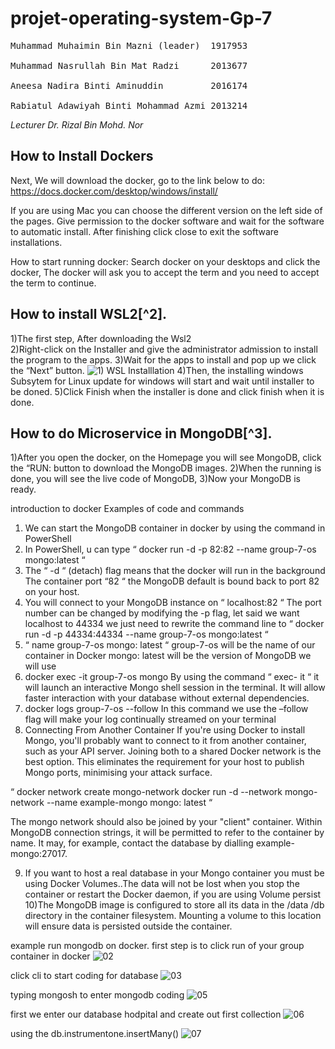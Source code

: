 
# <h1> projet-operating-system-Gp-7 

 
<pre>
Muhammad Muhaimin Bin Mazni (leader)  1917953<br>
Muhammad Nasrullah Bin Mat Radzi      2013677 <br>
Aneesa Nadira Binti Aminuddin         2016174<br>
Rabiatul Adawiyah Binti Mohammad Azmi 2013214
</pre>
 
*Lecturer Dr. Rizal Bin Mohd. Nor*
 

## How to Install Dockers
Next, We will download the docker, go to the link below to do:
https://docs.docker.com/desktop/windows/install/ 

If you are using Mac you can choose the different version on the left side of the pages.
Give permission to the docker software and wait for the software to automatic install. 
After finishing click close to exit the software installations.<br>

How to start running docker:
Search docker on your desktops and click the docker, 
The docker will ask you to accept the term and you need to accept the term to continue.
## How to install WSL2[^2].
 1)The first step, After downloading the Wsl2<br>
 2)Right-click on the Installer and give the administrator admission to install the program to the apps. 
 3)Wait for the apps to install and pop up we click the “Next” button. 
 ![1) WSL Installlation](https://user-images.githubusercontent.com/106076684/173994433-225da72f-8a87-40dc-8669-7ec293fd03b4.png)
 4)Then, the installing windows Subsytem for Linux update for windows will start and wait until installer to be doned.
 5)Click Finish when the installer is done and click finish when it is done.

## How to do Microservice in MongoDB[^3].
 1)After you open the docker, on the Homepage you will see MongoDB, click the “RUN: button to download the MongoDB images.
 2)When the running is done, you will see the live code of MongoDB, 
 3)Now your MongoDB is ready.

 introduction to docker
 Examples of code and commands
1) We can start the MongoDB container in docker by using the command in PowerShell 
2) In PowerShell, u can type 
“ docker run -d -p 82:82 --name group-7-os mongo:latest “
3) The “ -d “ (detach) flag means that the docker will run in the background 
The container port “82 “  the MongoDB default is bound back to port 82 on your host. 
4) You will connect to your MongoDB instance on “ localhost:82 “
  The port number can be changed by modifying the -p flag, let said we want localhost to 44334 we just need to rewrite the command line to 
“ docker run -d -p 44334:44334 --name group-7-os mongo:latest “
5) “ name group-7-os mongo: latest “
group-7-os will be the name of our container in Docker
mongo: latest will be the version of MongoDB we will use 
6) docker exec -it group-7-os mongo 
By using the command “ exec- it “ it will launch an interactive Mongo shell session in the terminal. It will allow faster interaction with your database without external dependencies.
7) docker logs group-7-os --follow
In this command we use the  –follow flag will make your log continually streamed on your terminal 
8) Connecting From Another Container
If you're using Docker to install Mongo, you'll probably want to connect to it from another container, such as your API server. Joining both to a shared Docker network is the best option. This eliminates the requirement for your host to publish Mongo ports, minimising your attack surface.

“ docker network create mongo-network
docker run -d --network mongo-network --name example-mongo mongo: latest “


The mongo network should also be joined by your "client" container. Within MongoDB connection strings, it will be permitted to refer to the container by name. It may, for example, contact the database by dialling example-mongo:27017.


9) If you want to host a real database in your Mongo container you must be using Docker Volumes..The data will not be lost when you stop the container or restart the Docker daemon, if you are using  Volume persist
10)The MongoDB image is configured to store all its data in the /data /db directory in the container filesystem. Mounting a volume to this location will ensure data is persisted outside the container.

 
 
example run mongodb on docker.
 first step is to click run of your group container in docker 
![02](https://user-images.githubusercontent.com/106437465/174428783-5506454e-36d9-4ebc-a979-3ea7f319a535.png)

click cli to start coding for database
 ![03](https://user-images.githubusercontent.com/106437465/174428937-ebb300bb-a558-44dc-a04c-643ad8fcb990.png)
 
 typing mongosh to enter mongodb coding
 ![05](https://user-images.githubusercontent.com/106437465/174429189-f4e29073-d614-4324-a656-337041fbcad3.png)

first we enter our database hodpital and create out first collection 
 ![06](https://user-images.githubusercontent.com/106437465/174429319-c19d53f7-ed53-4875-8b9f-3e3145df2dd5.png)
 
 using the db.instrumentone.insertMany()
 ![07](https://user-images.githubusercontent.com/106437465/174439105-957b3f4d-7838-4040-8d0b-d84931c23b51.png)

 
 
 
 

 
